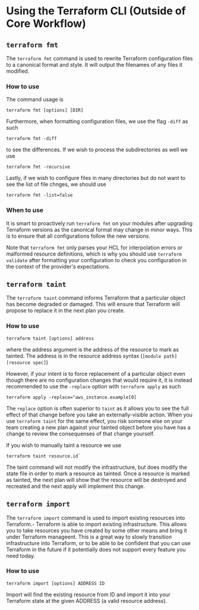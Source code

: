 # Using the Terraform CLI (Outside of Core Workflow)

## `terraform fmt`
The `terraform fmt` command is used to rewrite Terraform configuration files to a canonical format and style. It will output the filenames of any files it modified.

### How to use
The command usage is 

```
terraform fmt [options] [DIR]
```

Furthermore, when formatting configuration files, we use the flag `-diff` as such

```
terraform fmt -diff
```
to see the differences. If we wish to process the subdirectories as well we use

```
terraform fmt -recursive
```
Lastly, if we wish to configure files in many directories but do not want to see the list of file chnges, we should use

```
terraform fmt -list=false
```


### When to use
It is smart to proactively run `terraform fmt` on your modules after upgrading Terraform versions as the canonical format may change in minor ways. This is to ensure that all configurations follow the new versions. 

Note that `terraform fmt` only parses your HCL for interpolation errors or malformed resource definitions, which is why you should use `terraform validate` after formatting your configuration to check you configuration in the context of the provider's expectations. 

## `terraform taint`
The `terraform taint` command informs Terraform that a particular object has become degraded or damaged. This will ensure that Terraform will propose to replace it in the next plan you create. 

### How to use
```
terraform taint [options] address
```

where the address argument is the address of the resource to mark as tainted. The address is in the resource address syntax (`[module path][resource spec]`)

However, if your intent is to force replacement of a particular object even though there are no configuration changes that would require it, it is instead recommended to use the `-replace` option with `terraform apply` as such 

```
terraform apply -replace="aws_instance.example[0]
```

The `replace` option is often superior to `taint` as it allows you to see the full effect of that change before you take an externally-visible action. When you use `terraform taint` for the same effect, you risk someone else on your team creating a new plan against your tainted object before you have has a change to review the consequenses of that change yourself. 

If you wish to manually taint a resource we use 

```
terraform taint resource.id`
```

The taint command will not modify the infrastructure, but does modify the state file in order to mark a resource as tainted. Once a resource is marked as tainted, the next plan will show that the resource will be destroyed and recreated and the next apply will implement this change. 

## `terraform import`
The `terraform import` command is used to import existing resources into Terraform.- Terraform is able to import existing infrastructure. This allows you to take resources you have created by some other means and bring it under Terraform manageent. This is a great way to slowly transition infrastructure into Terraform, or to be able to be confident that you can use Terraform in the future if it potentially does not support every feature you need today.

### How to use

```
terraform import [options] ADDRESS ID
```

Import will find the existing resource from ID and import it into your Terraform state at the given ADDRESS (a valid resource address).